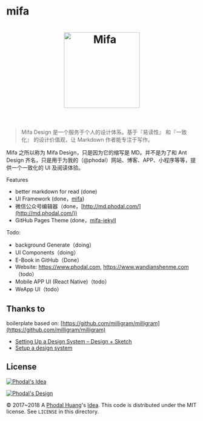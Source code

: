 # mifa

<h1 align="center">
	<img width="200" src="https://phodal.github.io/mifa/mifa.svg" alt="Mifa">
	<br>
	<br>
</h1>

> Mifa Design 是一个服务于个人的设计体系。基于『易读性』 和『一致化』 的设计价值观，让 Markdown 作者能专注于写作。

Mifa 之所以称为 Mifa Design，只是因为它的缩写是 MD。并不是为了和 Ant Design 齐名，只是用于为我的（@phodal）网站、博客、APP、小程序等等，提供一个一致化的 UI 及阅读体验。

Features

 - better markdown for read (done)
 - UI Framework (done，[mifa](https://github.com/phodal/mifa))
 - 微信公众号编辑器（done，[http://md.phodal.com/](http://md.phodal.com/))
 - GitHub Pages Theme (done，[mifa-jekyll](https://github.com/phodal/mifa-jekyll)

Todo:

 - background Generate（doing）
 - UI Components（doing）
 - E-Book in GitHub（Done）
 - Website: https://www.phodal.com, https://www.wandianshenme.com （todo）
 - Mobile APP UI (React Native)（todo）
 - WeApp UI（todo）

Thanks to
---

boilerplate based on: [https://github.com/milligram/milligram](https://github.com/milligram/milligram)

 - [Setting Up a Design System – Design + Sketch](https://medium.com/sketch-app-sources/setting-up-a-design-system-8729510def93) 
 - [Setup a design system](https://blog.prototypr.io/design-system-ac88c6740f53)

License
---

[![Phodal's Idea](http://brand.phodal.com/shields/idea-small.svg)](http://ideas.phodal.com/)

[![Phodal's Design](http://brand.phodal.com/shields/design-small.svg)](https://www.phodal.com/)

© 2017~2018 A [Phodal Huang](https://www.phodal.com)'s [Idea](http://github.com/phodal/ideas).  This code is distributed under the MIT license. See `LICENSE` in this directory.

